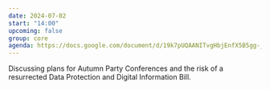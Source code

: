 ```yaml
---
date: 2024-07-02
start: "14:00"
upcoming: false
group: core
agenda: https://docs.google.com/document/d/19k7pUQAANITvgHbjEnfX5B5gg-_rAhpZ0a5j70wPOSE/edit?usp=sharing
---
```

Discussing plans for Autumn Party Conferences and the risk of a resurrected Data Protection and Digital Information Bill. 